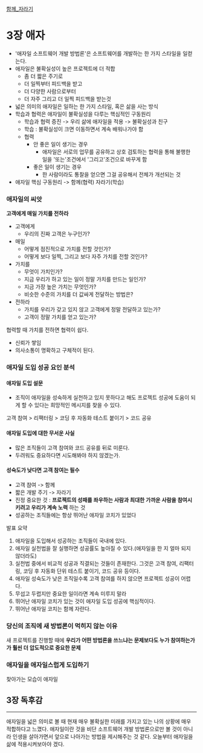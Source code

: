 [함께_자라기](..%2F%ED%95%A8%EA%BB%98_%EC%9E%90%EB%9D%BC%EA%B8%B0.md)

# 3장 애자

- '애자일 소프트웨어 개발 방법론'은 소프트웨어를 개발하는 한 가지 스타일을 일컫는다. 
- 애자일은 불확실성이 높은 프로젝트에 더 적합
  - 좀 더 짧은 주기로
  - 더 일찍부터 피드백을 받고
  - 더 다양한 사람으로부터
  - 더 자주 그리고 더 일찍 피드백을 받는것
- 넓은 의미의 애자일은 일하는 한 가지 스타일, 혹은 삶을 사는 방식
- 학습과 협력은 애자일이 불확실성을 다루는 핵심적인 구동원리 
  - 학습과 협력 증진 -> 우리 삶에 애자일을 적용 -> 불확실성과 친구
  - 학습 : 불확실성이 크면 이동하면서 계속 배워나가야 함
  - 협력
    - 안 좋은 일이 생기는 경우
      - 애자일은 서로의 업무를 공유하고 상호 검토하는 협력을 통해 불행한 일을 '또는'조건에서 '그리고'조건으로 바꾸게 함
    - 좋은 일이 생기는 경우
      - 한 사람이라도 통찰을 얻으면 그걸 공유해서 전체가 개선되는 것
- 애자일 핵심 구동원리 -> 함께(협력) 자라기(학습)

### 애자일의 씨앗
**고객에게 매일 가치를 전하라**
- 고객에게
  - 우리의 진짜 고객은 누구인가?
- 매일
  - 어떻게 점진적으로 가치를 전할 것인가?
  - 어떻게 보다 일찍, 그리고 보다 자주 가치를 전할 것인가?
- 가치를
  - 무엇이 가치인가?
  - 지금 우리가 하고 있는 일이 정말 가치를 만드는 일인가?
  - 지금 가장 높은 가치는 무엇인가?
  - 비슷한 수준의 가치를 더 값싸게 전달하는 방법은?
- 전하라
  - 가치를 우리가 갖고 있지 않고 고객에게 정말 전달하고 있는가?
  - 고객이 정말 가치를 얻고 있는가?

협력할 때 가치를 전하면 협력이 쉽다.
 - 신뢰가 쌓임
 - 의사소통이 명확하고 구체적이 된다.

### 애자일 도입 성공 요인 분석
#### 애자일 도입 설문
- 조직이 애자일을 성숙하게 실천하고 있지 못하다고 해도 프로젝트 성공에 도움이 되게 할 수 있다는 희망적인
메시지를 찾을 수 있다.

고객 참여 > 리팩터링 > 코딩 후 자동화 테스트 붙이기 > 코드 공유

#### 애자일 도입에 대한 무서운 사실
- 많은 조직들이 고객 참여와 코드 공유를 뒤로 미룬다.
- 두려워도 중요하다면 시도해봐야 하지 않겠는가.


#### 성숙도가 낮다면 고객 참여는 필수
- 고객 참여 -> 함께
- 짧은 개발 주기 -> 자라기
- 진정 중요한 것 : **프로젝트의 성패를 좌우하는 사람과 최대한 가까운 사람을 참여시키려고 우리가 계속 노력**
하는 것
- 성공하는 조직들에는 항상 뛰어난 애자일 코치가 있었다

발표 요약
1. 애자일을 도입해서 성공하는 조직들이 국내에 있다.
2. 애자일 실천법을 잘 실행하면 성공률도 높아질 수 있다.(애자일을 한 지 얼마 되지 않더라도)
3. 실천법 중에서 비교적 성공과 직결되는 것들이 존재한다. 그것은 고객 참여, 리팩터링, 코딩 후 자동화 단위 테스트
붙이기, 코드 공유 등이다.
4. 애자일 성숙도가 낮은 조직일수록 고객 참여를 하지 않으면 프로젝트 성공이 어렵다.
5. 무섭고 두렵지만 중요한 일이라면 계속 미루지 말라
6. 뛰어난 애자일 코치가 있는 것이 애자일 도입 성공에 핵심적이다.
7. 뛰어난 애자일 코치는 함께 자란다.

### 당신의 조직에 새 방법론이 먹히지 않는 이유
새 프로젝트를 진행할 때에 **우리가 어떤 방법론을 쓰느냐는 문제보다도 누가 참여하는가가 훨씬 더 압도적으로 중요한 문제**

### 애자일을 애자일스럽게 도입하기
찾아가는 모습이 애자일

## 3장 독후감

---
애자일을 넓은 의미로 볼 때 현재 매우 불확실한 미래를 가지고 있는 나의 상황에 매우 적합하다고 느꼈다.
애자일이란 것을 비단 소프트웨어 개발 방법론으로만 볼 것이 아니라 인생을 살아가면서 앞으로 나아가는 방법을 제시해주는
것 같다. 오늘부터 애자일을 삶에 적용시켜보아야 겠다.